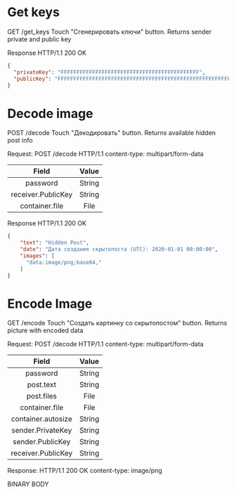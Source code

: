 # Get keys

GET /get_keys
Touch "Сгенерировать ключи" button. Returns sender private and public key

Response
HTTP/1.1 200 OK

```json
{
  "privateKey": "FFFFFFFFFFFFFFFFFFFFFFFFFFFFFFFFFFFFFFFFFFFF",
  "publicKey": "FFFFFFFFFFFFFFFFFFFFFFFFFFFFFFFFFFFFFFFFFFFFFFFFFFFFFFFFFFFFFFFFFFFFFFFFFFFFFFFFFFFFFFFF"
}
```

# Decode image

POST /decode
Touch "Декодировать" button. Returns available hidden post info

Request:
POST /decode HTTP/1.1
content-type: multipart/form-data

|        Field       |  Value |
|:------------------:|:------:|
|      password      | String |
| receiver.PublicKey | String |
|   container.file   |  File  |

Response
HTTP/1.1 200 OK

```json
{
	"text": "Hidden Post",
	"date": "Дата создания скрытопоста (UTC): 2020-01-01 00:00:00",
	"images": [
      "data:image/png;base64,"
    ]
}
```

# Encode Image
GET /encode
Touch "Создать картинку со скрытопостом" button. Returns picture with encoded data

Request:
POST /decode HTTP/1.1
content-type: multipart/form-data

|        Field       |  Value |
|:------------------:|:------:|
|      password      | String |
|      post.text     | String |
|     post.files     |  File  |
|   container.file   |  File  |
| container.autosize | String |
|  sender.PrivateKey | String |
|  sender.PublicKey  | String |
| receiver.PublicKey | String |

Response:
HTTP/1.1 200 OK
content-type: image/png

BINARY BODY
